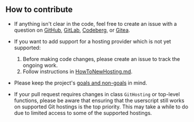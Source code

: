 ## How to contribute

- If anything isn't clear in the code, feel free to create an issue with a
  question on [GitHub][GitHubIssues], [GitLab][GitLabIssues],
  [Codeberg][CodebergIssues], or [Gitea][GiteaIssues].

- If you want to add support for a hosting provider which is not yet supported:

  1. Before making code changes, please create an issue to track the ongoing
     work.
  2. Follow instructions in [HowToNewHosting.md](./Documentation/HowToNewHosting.md).

- Please keep the project's [goals and non-goals](./README.md#goals) in mind.

- If your pull request requires changes in class `GitHosting` or top-level
  functions, please be aware that ensuring that the userscript still works on
  supported Git hostings is the top priority.  This may take a while to do due
  to limited access to some of the supported hostings.

[GitHubIssues]: https://github.com/rybak/copy-commit-reference-userscript/issues
[GitLabIssues]: https://gitlab.com/andrybak/copy-commit-reference-userscript/-/issues
[CodebergIssues]: https://codeberg.org/andrybak/copy-commit-reference-userscript/issues
[GiteaIssues]: https://gitea.com/andrybak/copy-commit-reference-userscript/issues
